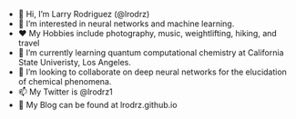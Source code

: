 - 👋 Hi, I’m Larry Rodriguez (@lrodrz)
- 👀 I’m interested in neural networks and machine learning.
- ❤️ My Hobbies include photography, music, weightlifting, hiking, and travel
- 🌱 I’m currently learning quantum computational chemistry at California State Univeristy, Los Angeles. 
- 💞️ I’m looking to collaborate on deep neural networks for the elucidation of chemical phenomena. 
- 📫 My Twitter is @lrodrz1
- 🎉 My Blog can be found at lrodrz.github.io

<!---
lrodrz/lrodrz is a ✨ special ✨ repository because its `README.md` (this file) appears on your GitHub profile.
You can click the Preview link to take a look at your changes.
--->
